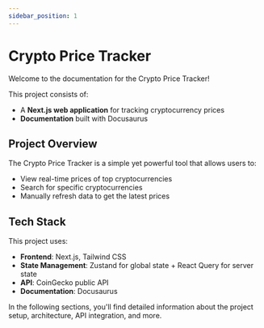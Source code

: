 ```yaml
---
sidebar_position: 1
---
```


# Crypto Price Tracker

Welcome to the documentation for the Crypto Price Tracker!

This project consists of:
- A **Next.js web application** for tracking cryptocurrency prices
- **Documentation** built with Docusaurus

## Project Overview

The Crypto Price Tracker is a simple yet powerful tool that allows users to:

- View real-time prices of top cryptocurrencies
- Search for specific cryptocurrencies
- Manually refresh data to get the latest prices

## Tech Stack

This project uses:

- **Frontend**: Next.js, Tailwind CSS
- **State Management**: Zustand for global state + React Query for server state
- **API**: CoinGecko public API
- **Documentation**: Docusaurus

In the following sections, you'll find detailed information about the project setup, architecture, API integration, and more.